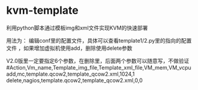 kvm-template
============

利用python脚本通过模板img和xml文件实现KVM的快速部署


用法为：
编辑conf里的配置文件，具体可以查看template1/2.py里的指向的配置文件 ，如果增加虚拟机使用add，删除使用delete参数


V2.0版里一定要指定6个参数，在删除里，后面两个参数可以随意写，不做验证
#Action,Vm_name,Template_img_file,Template_xml_file,VM_mem,VM_vcpu
add,mc,template.qcow2,template_qcow2.xml,1024,1
delete,nagios,template.qcow2,template_qcow2.xml,0,0
